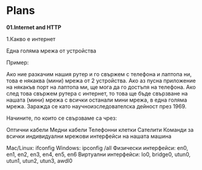 # Plans

**01.Internet and HTTP**

1.Какво е интернет

Една голяма мрежа от устройства

Пример:

Ако ние разкачим нашия рутер и го свържем с телефона и лаптопа ни, това е някаква (мини) мрежа от 2 устройства.
Ако аз пусна приложение на някакъв порт на лаптопа ми, ще мога да го достъпя на телефона.
Ако след това свържем рутера с интернет, то това ще бъде свързване на нашата (мини) мрежа с всички останали мини мрежа, в една голяма мрежа.
Заражда се като научноизследователска дейност през 1969.

Начините, по които се свързваме са чрез:

Оптични кабели
Медни кабели
Телефонни клетки
Сателити
Команди за всички индивидуални мрежови интерфейси на нашата машина

Mac/Linux:
  ifconfig
Windows:
  ipconfig /all
Физически интерфейси: en0, en1, en2, en3, en4, en5, en6
Виртуални интерфейси: lo0, bridge0, utun0, utun1, utun2, utun3, awdl0

